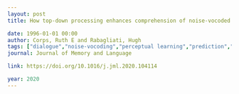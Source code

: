 ```yaml
---
layout: post
title: How top-down processing enhances comprehension of noise-vocoded speech - Predictions about meaning are more important than predictions about form

date: 1996-01-01 00:00
author: Corps, Ruth E and Rabagliati, Hugh
tags: ["dialogue","noise-vocoding","perceptual learning","prediction","speech"]
journal: Journal of Memory and Language

link: https://doi.org/10.1016/j.jml.2020.104114

year: 2020
---
```



